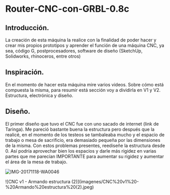 # Router-CNC-con-GRBL-0.8c
## Introducción.
 
  La creación de esta máquina la realice con la finalidad de poder hacer y crear mis propios prototipos y aprender el función de una máquina CNC, ya sea, código G, postprocesadores, software de diseño (SketchUp, Solidworks, rhinoceros, entre otros)

## Inspiración.

En el momento de hacer esta máquina mire varios videos. Sobre cómo está compuesta la misma, para resumir está sección voy a dividirla en V1 y V2. Estructura, electrónica y diseño.


## Diseño.

El primer diseño que tuvo el CNC fue con uno sacado de internet (link de Taringa). Me pareció bastante buena la estructura pero después que la realicé,  en el momento de los testeos  se tambaleaba mucho y el espacio de trabajo o mesa de sacrificio, era demasiado pequeña por las dimensiones de la misma. Con estos problemas presentes, reediseñe la estructura desde 0. Así podría aprovechar bien los espacios y darle más rigidez en varias partes que me parecían IMPORTANTE para aumentar su rigidez y aumentar el área de la mesa de trabajo.

![IMG-20171118-WA0046](https://github.io/pablolezcano/router-CNC-con-GRBL-0.8c/imagenes/IMG-20171118-WA0046.jpg)

![CNC v1 - Armando estructura (2\)](imagenes/CNC%20v1%20-%20Armando%20estructura%20(2\).jpeg)
